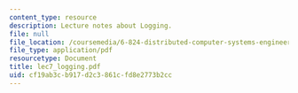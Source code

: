 ```yaml
---
content_type: resource
description: Lecture notes about Logging.
file: null
file_location: /coursemedia/6-824-distributed-computer-systems-engineering-spring-2006/cf19ab3cb917d2c3861cfd8e2773b2cc_lec7_logging.pdf
file_type: application/pdf
resourcetype: Document
title: lec7_logging.pdf
uid: cf19ab3c-b917-d2c3-861c-fd8e2773b2cc
---
```

